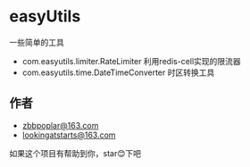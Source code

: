 # easyUtils

一些简单的工具

- com.easyutils.limiter.RateLimiter 利用redis-cell实现的限流器
- com.easyutils.time.DateTimeConverter 时区转换工具

## 作者

- zbbpoplar@163.com
- lookingatstarts@163.com

如果这个项目有帮助到你，star😊下吧
